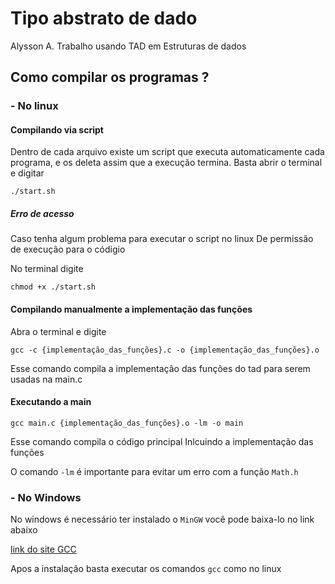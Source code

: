 # Tipo abstrato de dado

Alysson A. 
Trabalho usando TAD em Estruturas de dados

## Como compilar os programas ?

### - No linux

#### Compilando via script

Dentro de cada arquivo existe um script que executa automaticamente 
cada programa, e os deleta assim que a execução termina. 
Basta abrir o terminal e digitar

`./start.sh`

##### Erro de acesso

Caso tenha algum problema para executar o script no linux
De permissão de execução para o códigio

No terminal digite 

`chmod +x ./start.sh`

#### Compilando manualmente a implementação das funções

Abra o terminal e digite 

`gcc -c {implementação_das_funções}.c -o {implementação_das_funções}.o`

Esse comando compila a implementação das funções do tad 
para serem usadas na main.c

#### Executando a main

`gcc main.c {implementação_das_funções}.o -lm -o main`

Esse comando compila o código principal
Inlcuindo a implementação das funções

O comando `-lm` é importante para evitar um erro com a função `Math.h`

### - No Windows 

No windows é necessário ter instalado o `MinGW` você pode baixa-lo 
no link abaixo

[link do site GCC](https://sourceforge.net/projects/mingw/files/)

Apos a instalação basta executar os comandos `gcc` como no linux